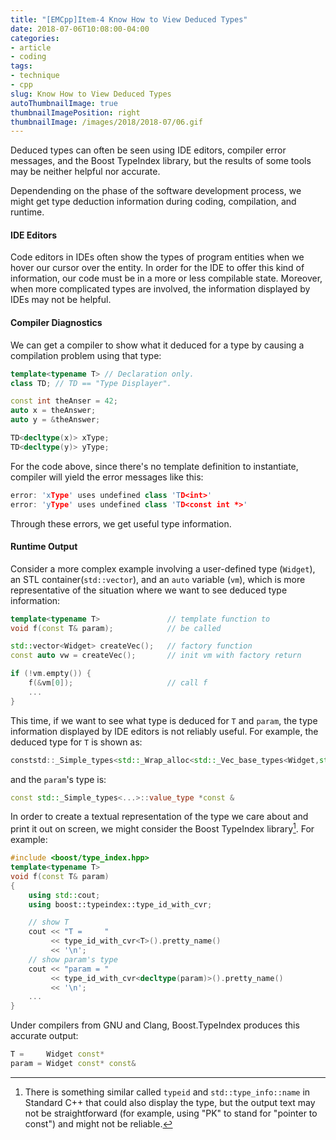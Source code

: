 ```yaml
---
title: "[EMCpp]Item-4 Know How to View Deduced Types"
date: 2018-07-06T10:08:00-04:00
categories:
- article
- coding
tags:
- technique
- cpp
slug: Know How to View Deduced Types
autoThumbnailImage: true
thumbnailImagePosition: right
thumbnailImage: /images/2018/2018-07/06.gif
---
```


Deduced types can often be seen using IDE editors, compiler error messages, and the Boost TypeIndex library, but the results of some tools may be neither helpful nor accurate.
<!--more-->

Dependending on the phase of the software development process, we might get type deduction information during coding, compilation, and runtime.

#### IDE Editors

Code editors in IDEs often show the types of program entities when we hover our cursor over the entity. In order for the IDE to offer this kind of information, our code must be in a more or less compilable state. Moreover, when more complicated types are involved, the information displayed by IDEs may not be helpful.

#### Compiler Diagnostics

We can get a compiler to show what it deduced for a type by causing a compilation problem using that type:

```cpp
template<typename T> // Declaration only.
class TD; // TD == "Type Displayer". 
```

```cpp
const int theAnser = 42;
auto x = theAnswer;
auto y = &theAnswer;

TD<decltype(x)> xType;
TD<decltype(y)> yType;
```

For the code above, since there's no template definition to instantiate, compiler will yield the error messages like this:

```cpp
error: 'xType' uses undefined class 'TD<int>'
error: 'yType' uses undefined class 'TD<const int *>'
```

Through these errors, we get useful type information.

#### Runtime Output

Consider a more complex example involving a user-defined type (`Widget`), an STL container(`std::vector`), and an `auto` variable (`vm`), which is more representative of the situation where we want to see deduced type information:

```cpp
template<typename T>               // template function to
void f(const T& param);            // be called

std::vector<Widget> createVec();   // factory function
const auto vw = createVec();       // init vm with factory return

if (!vm.empty()) {  
    f(&vm[0]);                     // call f
    ...
}
```

This time, if we want to see what type is deduced for `T` and `param`, the type information displayed by IDE editors is not reliably useful. For example, the deduced type for `T` is shown as:

```cpp
conststd::_Simple_types<std::_Wrap_alloc<std::_Vec_base_types<Widget,std::allocator<Widget> >::_Alloc>::value_type>::value_type *
```

and the `param`'s type is:

```cpp
const std::_Simple_types<...>::value_type *const &
```

In order to create a textual representation of the type we care about and print it out on screen, we might consider the Boost TypeIndex library[^1]. For example:

```cpp
#include <boost/type_index.hpp>
template<typename T>
void f(const T& param)
{  
    using std::cout;  
    using boost::typeindex::type_id_with_cvr;  

    // show T  
    cout << "T =     "       
         << type_id_with_cvr<T>().pretty_name() 
         << '\n';  
    // show param's type  
    cout << "param = "
         << type_id_with_cvr<decltype(param)>().pretty_name()       
         << '\n';  
    ...
}
```

Under compilers from GNU and Clang, Boost.TypeIndex produces this accurate output:

```cpp
T =     Widget const*
param = Widget const* const&
```

[^1]: There is something similar called `typeid` and `std::type_info::name` in Standard C++ that could also display the type, but the output text may not be straightforward (for example, using "PK" to stand for "pointer to const") and might not be reliable.